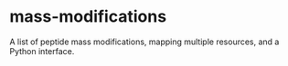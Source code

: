 # mass-modifications
A list of peptide mass modifications, mapping multiple resources, and a Python interface. 
